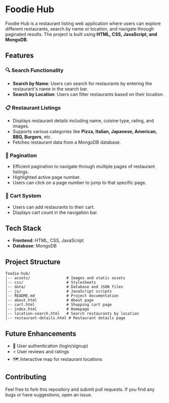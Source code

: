 # Foodie Hub

Foodie Hub is a restaurant listing web application where users can explore different restaurants, search by name or location, and navigate through paginated results. The project is built using **HTML, CSS, JavaScript, and MongoDB**.

## Features

### 🔍 Search Functionality
- **Search by Name**: Users can search for restaurants by entering the restaurant's name in the search bar.
- **Search by Location**: Users can filter restaurants based on their location.

### 📋 Restaurant Listings
- Displays restaurant details including name, cuisine type, rating, and images.
- Supports various categories like **Pizza, Italian, Japanese, American, BBQ, Burgers**, etc.
- Fetches restaurant data from a MongoDB database.

### 📌 Pagination
- Efficient pagination to navigate through multiple pages of restaurant listings.
- Highlighted active page number.
- Users can click on a page number to jump to that specific page.

### 🛒 Cart System
- Users can add restaurants to their cart.
- Displays cart count in the navigation bar.

## Tech Stack
- **Frontend**: HTML, CSS, JavaScript
- **Database**: MongoDB

## Project Structure
```
foodie-hub/
│-- assets/                # Images and static assets
│-- css/                   # Stylesheets
│-- data/                  # Database and JSON files
│-- js/                    # JavaScript scripts
│-- README.md              # Project documentation
│-- about.html             # About page
│-- cart.html              # Shopping cart page
│-- index.html             # Homepage
│-- location-search.html   # Search restaurants by location
│-- restaurant-details.html # Restaurant details page
```

## Future Enhancements
- 📝 User authentication (login/signup)
- ⭐ User reviews and ratings
- 🗺️ Interactive map for restaurant locations

## Contributing
Feel free to fork this repository and submit pull requests. If you find any bugs or have suggestions, open an issue.
